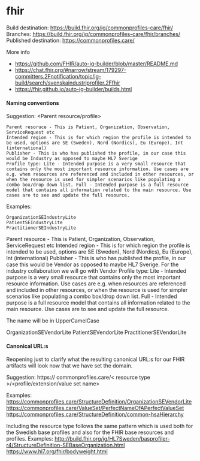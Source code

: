 # fhir
Build destination: https://build.fhir.org/ig/commonprofiles-care/fhir/
Branches: https://build.fhir.org/ig/commonprofiles-care/fhir/branches/
Published destination: https://commonprofiles.care/

More info
* https://github.com/FHIR/auto-ig-builder/blob/master/README.md
* https://chat.fhir.org/#narrow/stream/179297-committers.2Fnotification/topic/ig-build/search/svenskaindustriprofiler.2Ffhir
* https://fhir.github.io/auto-ig-builder/builds.html

#### Naming conventions

Suggestion:
<Parent resource/profile>

    Parent resoruce - This is Patient, Organization, Observation, ServiceRequest etc
    Intended region - This is for which region the profile is intended to be used, options are SE (Sweden), Nord (Nordics), Eu (Europe), Int (international)
    Publisher - This is who has published the profile, in our case this would be Industry as opposed to maybe HL7 Sverige
    Profile type: Lite - Intended purpose is a very small resource that contains only the most important resource information. Use cases are e.g. when resources are referenced and included in other resources, or when the resource is used for simpler scenarios like populating a combo box/drop down list. Full - Intended purpose is a full resource model that contains all information related to the main resource. Use cases are to see and update the full resource.

Examples:

    OrganizationSEIndustryLite
    PatientSEIndustryLite
    PractitionerSEIndustryLite


Parent resource - This is Patient, Organization, Observation, ServiceRequest etc
Intended region - This is for which region the profile is intended to be used, options are SE (Sweden), Nord (Nordics), Eu (Europe), Int (international)
Publisher - This is who has published the profile, in our case this would be Vendor as opposed to maybe HL7 Sverige. For the industry collaboration we will go with Vendor
Profile type: Lite - Intended purpose is a very small resource that contains only the most important resource information. Use cases are e.g. when resources are referenced and included in other resources, or when the resource is used for simpler scenarios like populating a combo box/drop down list. Full - Intended purpose is a full resource model that contains all information related to the main resource. Use cases are to see and update the full resource.

The name will be in UpperCamelCase

OrganizationSEVendorLite
PatientSEVendorLite
PractitionerSEVendorLite


#### Canonical URL:s
Reopening just to clarify what the resulting canonical URL:s for our FHIR artifacts will look now that we have set the domain.

Suggestion:
https:// commonprofiles.care/< resource type >/<profile/extension/value set name>

Examples:
https://commonprofiles.care/StructureDefinition/OrganizationSEVendorLite
https://commonprofiles.care/ValueSet/PerfectNameOfAPerfectValueSet
https://commonprofiles.care/StructureDefinition/common-hsaHierarchy

Including the resource type follows the same pattern which is used both for the Swedish base profiles and also for the FHIR base resources and profiles. Examples:
http://build.fhir.org/ig/HL7Sweden/basprofiler-r4/StructureDefinition-SEBaseOrganization.html
https://www.hl7.org/fhir/bodyweight.html
